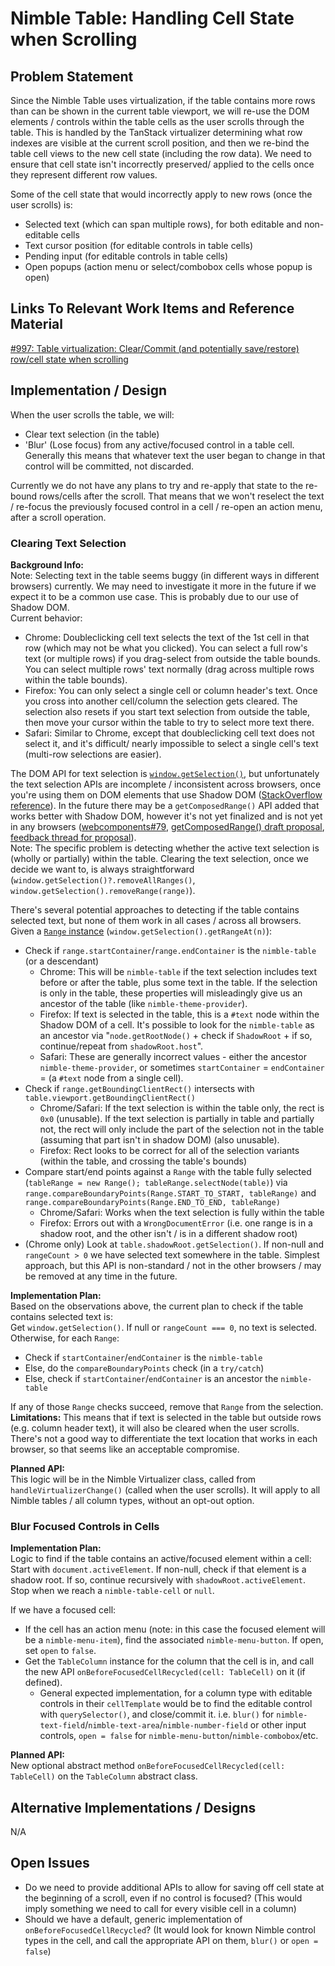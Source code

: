 # Nimble Table: Handling Cell State when Scrolling

## Problem Statement

Since the Nimble Table uses virtualization, if the table contains more rows than can be shown in the current table viewport, we will re-use the DOM elements / controls within the table cells as the user scrolls through the table. This is handled by the TanStack virtualizer determining what row indexes are visible at the current scroll position, and then we re-bind the table cell views to the new cell state (including the row data). We need to ensure that cell state isn't incorrectly preserved/ applied to the cells once they represent different row values.

Some of the cell state that would incorrectly apply to new rows (once the user scrolls) is:
- Selected text (which can span multiple rows), for both editable and non-editable cells
- Text cursor position (for editable controls in table cells)
- Pending input (for editable controls in table cells)
- Open popups (action menu or select/combobox cells whose popup is open)

## Links To Relevant Work Items and Reference Material

[#997: Table virtualization: Clear/Commit (and potentially save/restore) row/cell state when scrolling](https://github.com/ni/nimble/issues/997)

## Implementation / Design

When the user scrolls the table, we will:
- Clear text selection (in the table)
- 'Blur' (Lose focus) from any active/focused control in a table cell. Generally this means that whatever text the user began to change in that control will be committed, not discarded.

Currently we do not have any plans to try and re-apply that state to the re-bound rows/cells after the scroll. That means that we won't reselect the text / re-focus the previously focused control in a cell / re-open an action menu, after a scroll operation.

### Clearing Text Selection

**Background Info:**  
Note: Selecting text in the table seems buggy (in different ways in different browsers) currently. We may need to investigate it more in the future if we expect it to be a common use case. This is probably due to our use of Shadow DOM.  
Current behavior:
- Chrome: Doubleclicking cell text selects the text of the 1st cell in that row (which may not be what you clicked). You can select a full row's text (or multiple rows) if you drag-select from outside the table bounds. You can select multiple rows' text normally (drag across multiple rows within the table bounds).
- Firefox: You can only select a single cell or column header's text. Once you cross into another cell/column the selection gets cleared. The selection also resets if you start text selection from outside the table, then move your cursor within the table to try to select more text there.
- Safari: Similar to Chrome, except that doubleclicking cell text does not select it, and it's difficult/ nearly impossible to select a single cell's text (multi-row selections are easier).

The DOM API for text selection is [`window.getSelection()`](https://developer.mozilla.org/en-US/docs/Web/API/Window/getSelection), but unfortunately the text selection APIs are incomplete / inconsistent across browsers, once you're using them on DOM elements that use Shadow DOM ([StackOverflow reference](https://stackoverflow.com/a/70523247)). In the future there may be a `getComposedRange()` API added that works better with Shadow DOM, however it's not yet finalized and is not yet in any browsers ([webcomponents#79](https://github.com/WICG/webcomponents/issues/79), [getComposedRange() draft proposal](https://w3c.github.io/selection-api/#dom-selection-getcomposedrange), [feedback thread for proposal](https://github.com/w3c/selection-api/issues/161)).  
Note: The specific problem is detecting whether the active text selection is (wholly or partially) within the table. Clearing the text selection, once we decide we want to, is always straightforward (`window.getSelection()?.removeAllRanges()`, `window.getSelection().removeRange(range)`).

There's several potential approaches to detecting if the table contains selected text, but none of them work in all cases / across all browsers. Given a [`Range` instance](https://developer.mozilla.org/en-US/docs/Web/API/Range) (`window.getSelection().getRangeAt(n)`):
- Check if `range.startContainer`/`range.endContainer` is the `nimble-table` (or a descendant)
  - Chrome: This will be `nimble-table` if the text selection includes text before or after the table, plus some text in the table. If the selection is only in the table, these properties will misleadingly give us an ancestor of the table (like `nimble-theme-provider`).
  - Firefox: If text is selected in the table, this is a `#text` node within the Shadow DOM of a cell. It's possible to look for the `nimble-table` as an ancestor via "`node.getRootNode()` + check if `ShadowRoot` + if so, continue/repeat from `shadowRoot.host`".
  - Safari: These are generally incorrect values - either the ancestor `nimble-theme-provider`, or sometimes `startContainer` = `endContainer` = (a `#text` node from a single cell).
- Check if `range.getBoundingClientRect()` intersects with `table.viewport.getBoundingClientRect()`
  - Chrome/Safari: If the text selection is within the table only, the rect is `0x0` (unusable). If the text selection is partially in table and partially not, the rect will only include the part of the selection not in the table (assuming that part isn't in shadow DOM) (also unusable).
  - Firefox: Rect looks to be correct for all of the selection variants (within the table, and crossing the table's bounds)
- Compare start/end points against a `Range` with the table fully selected (`tableRange = new Range(); tableRange.selectNode(table)`) via `range.compareBoundaryPoints(Range.START_TO_START, tableRange)` and `range.compareBoundaryPoints(Range.END_TO_END, tableRange)`
    - Chrome/Safari: Works when the text selection is fully within the table
    - Firefox: Errors out with a `WrongDocumentError` (i.e. one range is in a shadow root, and the other isn't / is in a different shadow root)
- (Chrome only) Look at `table.shadowRoot.getSelection()`. If non-null and `rangeCount > 0` we have selected text somewhere in the table. Simplest approach, but this API is non-standard / not in the other browsers / may be removed at any time in the future.

**Implementation Plan:**  
Based on the observations above, the current plan to check if the table contains selected text is:  
Get `window.getSelection()`. If null or `rangeCount === 0`, no text is selected. Otherwise, for each `Range`:
- Check if `startContainer`/`endContainer` is the `nimble-table`
- Else, do the `compareBoundaryPoints` check (in a `try/catch`)
- Else, check if `startContainer`/`endContainer` is an ancestor the `nimble-table`

If any of those `Range` checks succeed, remove that `Range` from the selection.  
**Limitations:** This means that if text is selected in the table but outside rows (e.g. column header text), it will also be cleared when the user scrolls. There's not a good way to differentiate the text location that works in each browser, so that seems like an acceptable compromise.

**Planned API:**  
This logic will be in the Nimble Virtualizer class, called from `handleVirtualizerChange()` (called when the user scrolls). It will apply to all Nimble tables / all column types, without an opt-out option.

### Blur Focused Controls in Cells

**Implementation Plan:**  
Logic to find if the table contains an active/focused element within a cell:  
Start with `document.activeElement`. If non-null, check if that element is a shadow root. If so, continue recursively with `shadowRoot.activeElement`. Stop when we reach a `nimble-table-cell` or `null`.

If we have a focused cell:
- If the cell has an action menu (note: in this case the focused element will be a `nimble-menu-item`), find the associated `nimble-menu-button`. If open, set `open` to `false`.
- Get the `TableColumn` instance for the column that the cell is in, and call the new API `onBeforeFocusedCellRecycled(cell: TableCell)` on it (if defined).
  - General expected implementation, for a column type with editable controls in their `cellTemplate` would be to find the editable control with `querySelector()`, and close/commit it. i.e. `blur()` for `nimble-text-field`/`nimble-text-area`/`nimble-number-field` or other input controls, `open = false` for `nimble-menu-button`/`nimble-combobox`/etc.

**Planned API:**  
New optional abstract method `onBeforeFocusedCellRecycled(cell: TableCell)` on the `TableColumn` abstract class.

## Alternative Implementations / Designs

N/A

## Open Issues

- Do we need to provide additional APIs to allow for saving off cell state at the beginning of a scroll, even if no control is focused? (This would imply something we need to call for every visible cell in a column)
- Should we have a default, generic implementation of `onBeforeFocusedCellRecycled`? (It would look for known Nimble control types in the cell, and call the appropriate API on them, `blur()` or `open = false`)